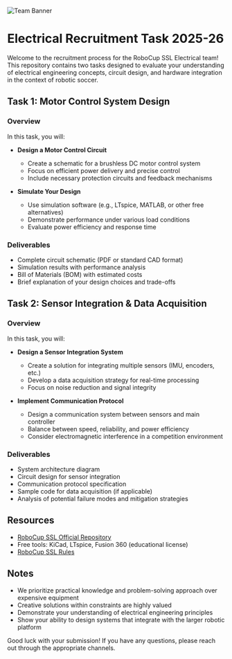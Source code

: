 ![Team Banner](/images/Team%20Banner.png)

# Electrical Recruitment Task 2025-26

Welcome to the recruitment process for the RoboCup SSL Electrical team! This repository contains two tasks designed to evaluate your understanding of electrical engineering concepts, circuit design, and hardware integration in the context of robotic soccer.

## Task 1: Motor Control System Design

### Overview
In this task, you will:
- **Design a Motor Control Circuit**
  - Create a schematic for a brushless DC motor control system
  - Focus on efficient power delivery and precise control
  - Include necessary protection circuits and feedback mechanisms
  
- **Simulate Your Design**
  - Use simulation software (e.g., LTspice, MATLAB, or other free alternatives)
  - Demonstrate performance under various load conditions
  - Evaluate power efficiency and response time

### Deliverables
- Complete circuit schematic (PDF or standard CAD format)
- Simulation results with performance analysis
- Bill of Materials (BOM) with estimated costs
- Brief explanation of your design choices and trade-offs

## Task 2: Sensor Integration & Data Acquisition

### Overview
In this task, you will:
- **Design a Sensor Integration System**
  - Create a solution for integrating multiple sensors (IMU, encoders, etc.)
  - Develop a data acquisition strategy for real-time processing
  - Focus on noise reduction and signal integrity
  
- **Implement Communication Protocol**
  - Design a communication system between sensors and main controller
  - Balance between speed, reliability, and power efficiency
  - Consider electromagnetic interference in a competition environment

### Deliverables
- System architecture diagram
- Circuit design for sensor integration
- Communication protocol specification
- Sample code for data acquisition (if applicable)
- Analysis of potential failure modes and mitigation strategies

## Resources
- [RoboCup SSL Official Repository](https://github.com/RoboCup-SSL)
- Free tools: KiCad, LTspice, Fusion 360 (educational license)
- [RoboCup SSL Rules](https://ssl.robocup.org/rules/)

## Notes
- We prioritize practical knowledge and problem-solving approach over expensive equipment
- Creative solutions within constraints are highly valued
- Demonstrate your understanding of electrical engineering principles
- Show your ability to design systems that integrate with the larger robotic platform

Good luck with your submission! If you have any questions, please reach out through the appropriate channels.
